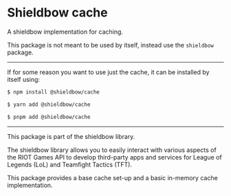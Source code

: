 # Shieldbow cache

A shieldbow implementation for caching.

This package is not meant to be used by itself, instead use the `shieldbow` package.

---

If for some reason you want to use just the cache, it can be installed by itself using:

```bash
$ npm install @shieldbow/cache

$ yarn add @shieldbow/cache

$ pnpm add @shieldbow/cache
```

---

This package is part of the shieldbow library.

The shieldbow library allows you to easily interact with various aspects of the RIOT Games API
to develop third-party apps and services for League of Legends (LoL) and Teamfight Tactics (TFT).

This package provides a base cache set-up and a basic in-memory cache implementation.

